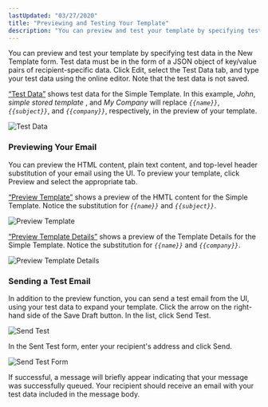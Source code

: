 ```yaml
---
lastUpdated: "03/27/2020"
title: "Previewing and Testing Your Template"
description: "You can preview and test your template by specifying test data in the New Template form Test data must be in the form of a JSON object of key value pairs of recipient specific data Click Edit select the Test Data tab and type your test data using the online..."
---
```


You can preview and test your template by specifying test data in the New Template form. Test data must be in the form of a JSON object of key/value pairs of recipient-specific data. Click Edit, select the Test Data tab, and type your test data using the online editor. Note that the test data is not saved.

[“Test Data”](/momentum/4/web-ui-templates-preview#figure_test_data) shows test data for the Simple Template. In this example, *John*, *simple stored template* , and *My Company*         will replace *`{{name}}`*, *`{{subject}}`*, and *`{{company}}`*, respectively, in the preview of your template.

<a name="figure_test_data"></a> 


![Test Data](images/test_data.png)

### <a name="idp5577840"></a> Previewing Your Email

You can preview the HTML content, plain text content, and top-level header substitution of your email using the UI. To preview your template, click Preview and select the appropriate tab.

[“Preview Template”](/momentum/4/web-ui-templates-preview#figure_preview_template) shows a preview of the HMTL content for the Simple Template. Notice the substitution for *`{{name}}`* and *`{{subject}}`*.

<a name="figure_preview_template"></a> 


![Preview Template](images/preview_template.png)

[“Preview Template Details”](/momentum/4/web-ui-templates-preview#figure_preview_details) shows a preview of the Template Details for the Simple Template. Notice the substitution for *`{{name}}`* and *`{{company}}`*.

<a name="figure_preview_details"></a> 


![Preview Template Details](images/preview_details.png)

### <a name="web-ui.templates.test"></a> Sending a Test Email

In addition to the preview function, you can send a test email from the UI, using your test data to expand your template. Click the arrow on the right-hand side of the Save Draft button. In the list, click Send Test.

<a name="figure_select_test"></a> 


![Send Test](images/select_test.png)

In the Sent Test form, enter your recipient's address and click Send.

<a name="figure_send_test"></a> 


![Send Test Form](images/send_test.png)

If successful, a message will briefly appear indicating that your message was successfully queued. Your recipient should receive an email with your test data included in the message body.
